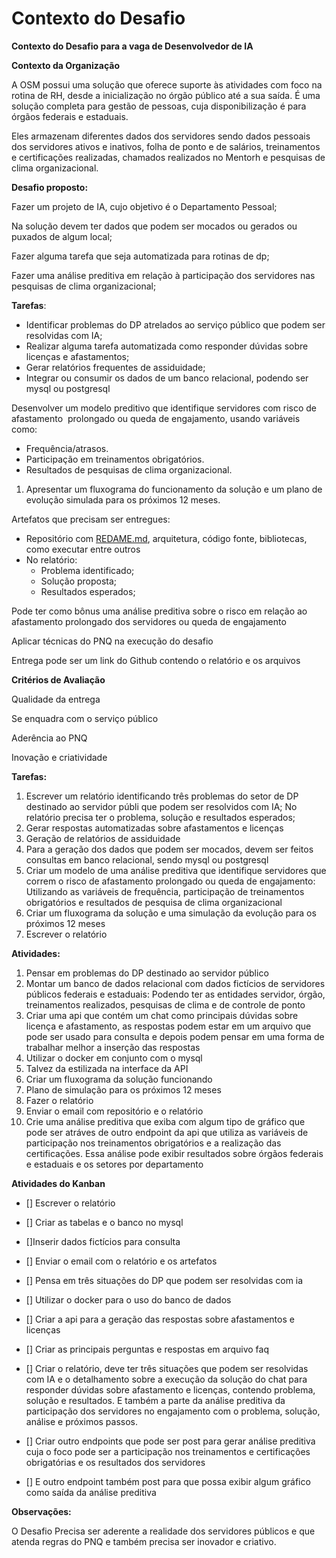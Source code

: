# Contexto do Desafio

**Contexto do Desafio para a vaga de Desenvolvedor de IA**

**Contexto da Organização**

A OSM possui uma solução que oferece suporte às atividades com foco na rotina de RH, desde a inicialização no órgão público até a sua saída. É uma solução completa para gestão de pessoas, cuja disponibilização é para órgãos federais e estaduais.

Eles armazenam diferentes dados dos servidores sendo dados pessoais dos servidores ativos e inativos, folha de ponto e de salários, treinamentos e certificações realizadas, chamados realizados no Mentorh e pesquisas de clima organizacional.

**Desafio proposto:**

Fazer um projeto de IA, cujo objetivo é o Departamento Pessoal;

Na solução devem ter dados que podem ser mocados ou gerados ou puxados de algum local;

Fazer alguma tarefa que seja automatizada para rotinas de dp;

Fazer uma análise preditiva em relação à participação dos servidores nas pesquisas de clima organizacional;

**Tarefas**:

- Identificar problemas do DP atrelados ao serviço público que podem ser resolvidas com IA;
- Realizar alguma tarefa automatizada como responder dúvidas sobre licenças e afastamentos;
- Gerar relatórios frequentes de assiduidade;
- Integrar ou consumir os dados de um banco relacional, podendo ser mysql ou postgresql

Desenvolver um modelo preditivo que identifique servidores com risco de afastamento  prolongado ou queda de engajamento, usando variáveis como:

- Frequência/atrasos.
- Participação em treinamentos obrigatórios.
- Resultados de pesquisas de clima organizacional.

1. Apresentar um fluxograma do funcionamento da solução e um plano de evolução simulada para os próximos 12 meses.

Artefatos que precisam ser entregues:

- Repositório com [REDAME.md](http://redame.md/), arquitetura, código fonte, bibliotecas, como executar entre outros
- No relatório:
    - Problema identificado;
    - Solução proposta;
    - Resultados esperados;

Pode ter como bônus uma análise preditiva sobre o risco em relação ao afastamento prolongado dos servidores ou queda de engajamento

Aplicar técnicas do PNQ na execução do desafio

Entrega pode ser um link do Github contendo o relatório e os arquivos

**Critérios de Avaliação**

Qualidade da entrega

Se enquadra com o serviço público

Aderência ao PNQ

Inovação e criatividade

**Tarefas:**

1. Escrever um relatório identificando três problemas do setor de DP destinado ao servidor públi que podem ser resolvidos com IA; No relatório precisa ter o problema, solução e resultados esperados;
2. Gerar respostas automatizadas sobre afastamentos e licenças
3. Geração de relatórios de assiduidade
4. Para a geração dos dados que podem ser mocados, devem ser feitos consultas em banco relacional, sendo mysql ou postgresql
5. Criar um modelo de uma análise preditiva que identifique servidores que correm o risco de afastamento prolongado ou queda de engajamento: Utilizando as variáveis de frequência, participação de treinamentos obrigatórios e resultados de pesquisa de clima organizacional
6. Criar um fluxograma da solução e uma simulação da evolução para os próximos 12 meses
7. Escrever o relatório

**Atividades:**

1. Pensar em problemas do DP destinado ao servidor público
2. Montar um banco de dados relacional com dados fictícios de servidores públicos federais e estaduais: Podendo ter as entidades servidor, órgão, treinamentos realizados, pesquisas de clima e de controle de ponto
3. Criar uma api que contém um chat como principais dúvidas sobre licença e afastamento, as respostas podem estar em um arquivo que pode ser usado para consulta e depois podem pensar em uma forma de trabalhar melhor a inserção das respostas
4. Utilizar o docker em conjunto com o mysql
5. Talvez da estilizada na interface da API
6. Criar um fluxograma da solução funcionando
7. Plano de simulação para os próximos 12 meses
8. Fazer o relatório
9. Enviar o email com repositório e o relatório
10. Crie uma análise preditiva que exiba com algum tipo de gráfico que pode ser atráves de outro endpoint da api que utiliza as variáveis de participação nos treinamentos obrigatórios e a realização das certificações. Essa análise pode exibir resultados sobre órgãos federais e estaduais e os setores por departamento

**Atividades do Kanban**

- [] Escrever o relatório
    
- [] Criar as tabelas e o banco no mysql
    
- []Inserir dados fictícios para consulta
    
- [] Enviar o email com o relatório e os artefatos
    
- [] Pensa em três situações do DP que podem ser resolvidas com ia
    
- [] Utilizar o docker para o uso do banco de dados
    
- [] Criar a api para a geração das respostas sobre afastamentos e licenças
    
- [] Criar as principais perguntas e respostas em arquivo faq
    
- [] Criar o relatório, deve ter três situações que podem ser resolvidas com IA e o detalhamento sobre a execução da solução do chat para responder dúvidas sobre afastamento e licenças, contendo problema, solução e resultados. E também a parte da análise preditiva da participação dos servidores no engajamento com o problema, solução, análise e próximos passos.
    
- [] Criar outro endpoints que pode ser post para gerar análise preditiva cuja o foco pode ser a participação nos treinamentos e certificações obrigatórias e os resultados dos servidores
    
- [] E outro endpoint também post para que possa exibir algum gráfico como saída da análise preditiva

**Observações:**

O Desafio Precisa ser aderente a realidade dos servidores públicos e que atenda regras do PNQ e também precisa ser inovador e criativo.